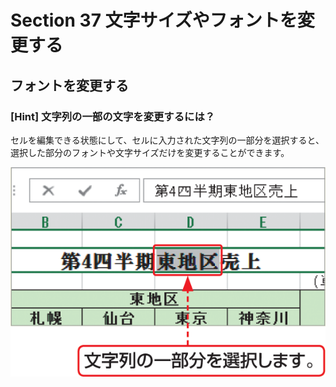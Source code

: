 # Section 37 文字サイズやフォントを変更する

## フォントを変更する

### [Hint] 文字列の一部の文字を変更するには？

セルを編集できる状態にして、セルに入力された文字列の一部分を選択すると、選択した部分のフォントや文字サイズだけを変更することができます。

![hint](003.png)
